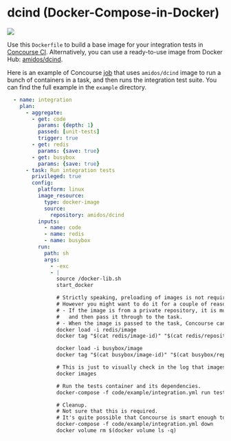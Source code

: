 # dcind (Docker-Compose-in-Docker)

[![](https://images.microbadger.com/badges/image/amidos/dcind.svg)](http://microbadger.com/images/amidos/dcind "Get your own image badge on microbadger.com")

Use this ```Dockerfile``` to build a base image for your integration tests in [Concourse CI](http://concourse.ci/). Alternatively, you can use a ready-to-use image from Docker Hub: [amidos/dcind](https://hub.docker.com/r/amidos/dcind/).

Here is an example of Concourse [job](http://concourse.ci/concepts.html) that uses ```amidos/dcind``` image to run a bunch of containers in a task, and then runs the integration test suite. You can find the full example in the ```example``` directory.

```yaml
  - name: integration
    plan:
      - aggregate:
        - get: code
          params: {depth: 1}
          passed: [unit-tests]
          trigger: true
        - get: redis
          params: {save: true}
        - get: busybox
          params: {save: true}
      - task: Run integration tests
        privileged: true
        config:
          platform: linux
          image_resource:
            type: docker-image
            source:
              repository: amidos/dcind
          inputs:
            - name: code
            - name: redis
            - name: busybox
          run:
            path: sh
            args:
              - -exc
              - |
                source /docker-lib.sh
                start_docker

                # Strictly speaking, preloading of images is not required.
                # However you might want to do it for a couple of reasons:
                # - If the image is from a private repository, it is much easier to let concourse pull it,
                #   and then pass it through to the task.
                # - When the image is passed to the task, Concourse can often get the image from its cache.
                docker load -i redis/image
                docker tag "$(cat redis/image-id)" "$(cat redis/repository):$(cat redis/tag)"

                docker load -i busybox/image
                docker tag "$(cat busybox/image-id)" "$(cat busybox/repository):$(cat busybox/tag)"

                # This is just to visually check in the log that images have been loaded successfully
                docker images

                # Run the tests container and its dependencies.
                docker-compose -f code/example/integration.yml run tests

                # Cleanup.
                # Not sure that this is required.
                # It's quite possible that Concourse is smart enough to clean up the Docker mess itself.
                docker-compose -f code/example/integration.yml down
                docker volume rm $(docker volume ls -q)


```
